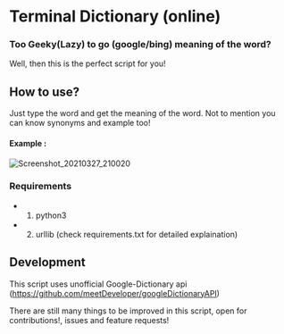 # Terminal Dictionary (online)

### Too Geeky(Lazy) to go (google/bing) meaning of the word?
Well, then this is the perfect script for you!

## How to use?
Just type the word and get the meaning of the word.
Not to mention you can know synonyms and example too!

#### Example :

![Screenshot_20210327_210020](https://user-images.githubusercontent.com/36270407/112725815-12249b80-8f40-11eb-9227-b1c4bc0acdbd.png)
### Requirements 

* 1. python3
* 2. urllib (check requirements.txt for detailed explaination)


## Development

This script uses unofficial Google-Dictionary api (https://github.com/meetDeveloper/googleDictionaryAPI)

There are still many things to be improved in this script, open for contributions!, issues and feature requests!

